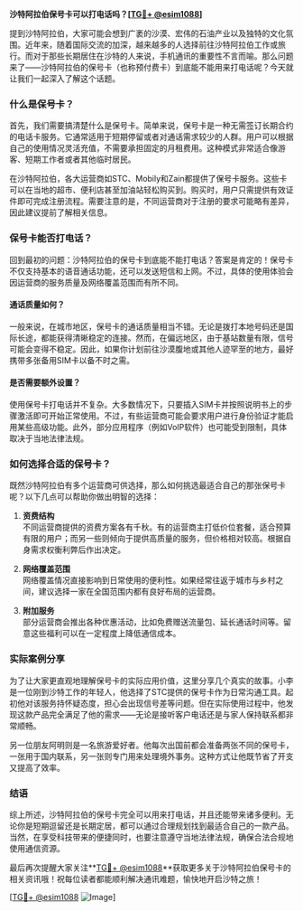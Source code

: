**沙特阿拉伯保号卡可以打电话吗？[[TG💪+ @esim1088](https://t.me/s/esim1088)]**

提到沙特阿拉伯，大家可能会想到广袤的沙漠、宏伟的石油产业以及独特的文化氛围。近年来，随着国际交流的加深，越来越多的人选择前往沙特阿拉伯工作或旅行。而对于那些长期居住在沙特的人来说，手机通讯的重要性不言而喻。那么问题来了——沙特阿拉伯的保号卡（也称预付费卡）到底能不能用来打电话呢？今天就让我们一起深入了解这个话题。

### 什么是保号卡？

首先，我们需要搞清楚什么是保号卡。简单来说，保号卡是一种无需签订长期合约的电话卡服务。它通常适用于短期停留或者对通话需求较少的人群。用户可以根据自己的使用情况灵活充值，不需要承担固定的月租费用。这种模式非常适合像游客、短期工作者或者其他临时居民。

在沙特阿拉伯，各大运营商如STC、Mobily和Zain都提供了保号卡服务。这些卡可以在当地的超市、便利店甚至加油站轻松购买到。购买时，用户只需提供有效证件即可完成注册流程。需要注意的是，不同运营商对于注册的要求可能略有差异，因此建议提前了解相关信息。

### 保号卡能否打电话？

回到最初的问题：沙特阿拉伯的保号卡到底能不能打电话？答案是肯定的！保号卡不仅支持基本的语音通话功能，还可以发送短信和上网。不过，具体的使用体验会因运营商的服务质量及网络覆盖范围而有所不同。

#### 通话质量如何？

一般来说，在城市地区，保号卡的通话质量相当不错。无论是拨打本地号码还是国际长途，都能获得清晰稳定的连接。然而，在偏远地区，由于基站数量有限，信号可能会变得不稳定。因此，如果你计划前往沙漠腹地或其他人迹罕至的地方，最好携带多张备用SIM卡以备不时之需。

#### 是否需要额外设置？

使用保号卡打电话并不复杂。大多数情况下，只要插入SIM卡并按照说明书上的步骤激活即可开始正常使用。不过，有些运营商可能会要求用户进行身份验证才能启用某些高级功能。此外，部分应用程序（例如VoIP软件）也可能受到限制，具体取决于当地法律法规。

### 如何选择合适的保号卡？

既然沙特阿拉伯有多个运营商可供选择，那么如何挑选最适合自己的那张保号卡呢？以下几点可以帮助你做出明智的选择：

1. **资费结构**  
   不同运营商提供的资费方案各有千秋。有的运营商主打低价位套餐，适合预算有限的用户；而另一些则倾向于提供高质量的服务，但价格相对较高。根据自身需求权衡利弊后作出决定。

2. **网络覆盖范围**  
   网络覆盖情况直接影响到日常使用的便利性。如果经常往返于城市与乡村之间，建议选择一家在全国范围内都有良好布局的运营商。

3. **附加服务**  
   部分运营商会推出各种优惠活动，比如免费赠送流量包、延长通话时间等。留意这些福利可以在一定程度上降低通信成本。

### 实际案例分享

为了让大家更直观地理解保号卡的实际应用价值，这里分享几个真实的故事。小李是一位刚到沙特工作的年轻人，他选择了STC提供的保号卡作为日常沟通工具。起初他对该服务持怀疑态度，担心会出现信号差等问题。但在实际使用过程中，他发现这款产品完全满足了他的需求——无论是接听客户电话还是与家人保持联系都非常顺畅。

另一位朋友阿明则是一名旅游爱好者。他每次出国前都会准备两张不同的保号卡，一张用于国内联系，另一张则专门用来处理境外事务。这种方式让他既节省了开支又提高了效率。

### 结语

综上所述，沙特阿拉伯的保号卡完全可以用来打电话，并且还能带来诸多便利。无论你是短期逗留还是长期定居，都可以通过合理规划找到最适合自己的一款产品。当然，在享受科技带来的便捷同时，也要注意遵守当地法律法规，确保合法合规地使用通信资源。

最后再次提醒大家关注**[TG💪+ @esim1088](https://t.me/s/esim1088)**获取更多关于沙特阿拉伯保号卡的相关资讯哦！祝每位读者都能顺利解决通讯难题，愉快地开启沙特之旅！

[[TG💪+ @esim1088](https://t.me/s/esim1088) ![Image](https://i.postimg.cc/4NQfJmqS/Snipaste-2025-05-13-00-14-12.png)]
